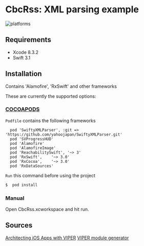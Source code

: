 

 CbcRss: XML parsing example
======================================


![platforms](https://img.shields.io/badge/platforms-iOS-333333.svg)

## Requirements

* Xcode 8.3.2
* Swift 3.1

## Installation

Contains 'Alamofire', 'RxSwift' and other frameworks

These are currently the supported options:

### [COCOAPODS](https://cocoapods.org/)

`Podfile` contains the following frameworks

```
  pod 'SwiftyXMLParser', :git => 'https://github.com/yahoojapan/SwiftyXMLParser.git'
  pod 'SVProgressHUD'
  pod 'Alamofire'
  pod 'AlamofireImage'
  pod 'ReachabilitySwift', '~> 3'
  pod 'RxSwift',    '~> 3.0'
  pod 'RxCocoa',    '~> 3.0'
  pod 'RxDataSources'
```

`Run` this command before using the project

```bash
$  pod install
```

### Manual

Open CbcRss.xcworkspace and hit run.

Sources
-------

[Architecting iOS Apps with VIPER](https://www.objc.io/issues/13-architecture/viper/)
[VIPER module generator](https://github.com/pepibumur/viper-module-generator)